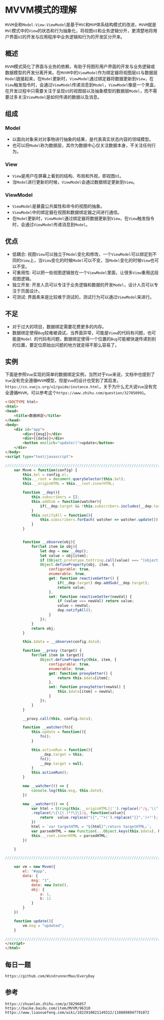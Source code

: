 # MVVM模式的理解
`MVVM`全称`Model-View-ViewModel`是基于`MVC`和`MVP`体系结构模式的改进，`MVVM`就是`MVC`模式中的`View`的状态和行为抽象化，将视图`UI`和业务逻辑分开，更清楚地将用户界面`UI`的开发与应用程序中业务逻辑和行为的开发区分开来。

## 概述
`MVVM`模式简化了界面与业务的依赖，有助于将图形用户界面的开发与业务逻辑或数据模型的开发分离开来。在`MVVM`中的`ViewModel`作为绑定器将视图层`UI`与数据层`Model`链接起来，在`Model`更新时，`ViewModel`通过绑定器将数据更新到`View`，在`View`触发指令时，会通过`ViewModel`传递消息到`Model`，`ViewModel`像是一个黑盒，在开发过程中只需要关注于呈现`UI`的视图层以及抽象模型的数据层`Model`，而不需要过多关注`ViewModel`是如何传递的数据以及消息。

## 组成

### Model
* 以面向对象来对对事物进行抽象的结果，是代表真实状态内容的领域模型。
* 也可以将`Model`称为数据层，其作为数据中心仅关注数据本身，不关注任何行为。

### View
* `View`是用户在屏幕上看到的结构、布局和外观，即视图`UI`。
* 当`Model`进行更新的时候，`ViewModel`会通过数据绑定更新到`View`。

### ViewModel
* `ViewModel`是暴露公共属性和命令的视图的抽象。
* `ViewModel`中的绑定器在视图和数据绑定器之间进行通信。
* 在`Model`更新时，`ViewModel`通过绑定器将数据更新到`View`，在`View`触发指令时，会通过`ViewModel`传递消息到`Model`。

## 优点
* 低耦合: 视图`View`可以独立于`Model`变化和修改，一个`ViewModel`可以绑定到不同的`View`上，当`View`变化的时候`Model`可以不变，当`Model`变化的时候`View`也可以不变。
* 可重用性: 可以把一些视图逻辑放在一个`ViewModel`里面，让很多`View`重用这段视图逻辑。
* 独立开发: 开发人员可以专注于业务逻辑和数据的开发`Model`，设计人员可以专注于页面设计。
* 可测试: 界面素来是比较难于测试的，测试行为可以通过`ViewModel`来进行。

## 不足
* 对于过大的项目，数据绑定需要花费更多的内存。
* 数据绑定使得`Bug`较难被调试，当界面异常，可能是`View`的代码有问题，也可能是`Model `的代码有问题，数据绑定使得一个位置的`Bug`可能被快速传递到别的位置，要定位原始出问题的地方就变得不那么容易了。

## 实例
下面是参照`Vue`实现的简单的数据绑定实例，当然对于`Vue`来说，文档中也提到了`Vue`没有完全遵循`MVVM`模型，但是`Vue`的设计也受到了其启发，`https://cn.vuejs.org/v2/guide/instance.html`，关于为什么尤大说`Vue`没有完全遵循`MVVM`，可以参考这个`https://www.zhihu.com/question/327050991`。

```html
<!DOCTYPE html>
<html>
<head>
    <title>数据绑定</title>
</head>
<body>
    <div id="app">
        <div>{{msg}}</div>
        <div>{{date}}</div>
        <button onclick="update()">update</button>
    </div> 
</body>
<script type="text/javascript">

///////////////////////////////////////////////////////////////////////////////
    var Mvvm = function(config) {
        this.$el = config.el;
        this.__root = document.querySelector(this.$el);
        this.__originHTML = this.__root.innerHTML;

        function __dep(){
            this.subscribers = [];
            this.addSub = function(watcher){
                if(__dep.target && !this.subscribers.includes(__dep.target) ) this.subscribers.push(watcher);
            }
            this.notifyAll = function(){
                this.subscribers.forEach( watcher => watcher.update());
            }
        }


        function __observe(obj){
            for(let item in obj){
                let dep = new __dep();
                let value = obj[item];
                if (Object.prototype.toString.call(value) === "[object Object]") __observe(value);
                Object.defineProperty(obj, item, {
                    configurable: true,
                    enumerable: true,
                    get: function reactiveGetter() {
                        if(__dep.target) dep.addSub(__dep.target);
                        return value;
                    },
                    set: function reactiveSetter(newVal) {
                        if (value === newVal) return value;
                        value = newVal;
                        dep.notifyAll();
                    }
                });
            }
            return obj;
        }

        this.$data = __observe(config.data);

        function __proxy (target) {
            for(let item in target){
                Object.defineProperty(this, item, {
                    configurable: true,
                    enumerable: true,
                    get: function proxyGetter() {
                        return this.$data[item];
                    },
                    set: function proxySetter(newVal) {
                        this.$data[item] = newVal;
                    }
                });
            }
        }

        __proxy.call(this, config.data);

        function __watcher(fn){
            this.update = function(){
                fn();
            }

            this.activeRun = function(){
                __dep.target = this;
                fn();
                __dep.target = null;
            }
            this.activeRun();
        }

        new __watcher(() => {
            console.log(this.msg, this.date);
        })

        new __watcher(() => {
            var html = String(this.__originHTML||'').replace(/"/g,'\\"').replace(/\s+|\r|\t|\n/g, ' ')
            .replace(/\{\{(.)*?\}\}/g, function(value){ 
                return  value.replace("{{",'"+(').replace("}}",')+"');
            })
            html = `var targetHTML = "${html}";return targetHTML;`;
            var parsedHTML = new Function(...Object.keys(this.$data), html)(...Object.values(this.$data));
            this.__root.innerHTML = parsedHTML;
        })

    }

///////////////////////////////////////////////////////////////////////////////

    var vm = new Mvvm({
        el: "#app",
        data: {
            msg: "1",
            date: new Date(),
            obj: {
                a: 1,
                b: 11
            }
        }
    })

    function update(){
        vm.msg = "updated";
    }

///////////////////////////////////////////////////////////////////////////////
</script>
</html>
```


## 每日一题

```
https://github.com/WindrunnerMax/EveryDay
```

## 参考

```
https://zhuanlan.zhihu.com/p/38296857
https://baike.baidu.com/item/MVVM/96310
https://www.liaoxuefeng.com/wiki/1022910821149312/1108898947791072
```
